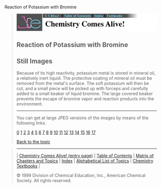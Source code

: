





 Reaction of Potassium with Bromine
 



> ![Chemistry Comes Alive!](ccahead.gif)
> 
> 
> 
> 
> 
> 
> 
> 
> 
> ## Reaction of Potassium with Bromine
> 
> 
> 
> 
> ## Still Images
> 
> 
> 
> 
> 
> 
> 
> 
> 
>  Because of its high reactivity, potassium metal is stored in mineral oil, a relatively inert liquid. The protective coating of mineral oil must be removed from the metal's surface. The soft potassium will then be cut, and a small piece will be picked up with forceps and carefully added to a small beaker of liquid bromine. The large covered beaker prevents the escape of bromine vapor and reaction products into the environment.
>  
> 
> 
> 
> 
> 
> 
> ---
> 
> 
>  You can get at large JPEG versions of the images by means of the following links.
>    
> 
> 
> [0](../../STILLS/KBR/KBR1/64JPG48/0.JPG) 
> [1](../../STILLS/KBR/KBR1/64JPG48/1.JPG) 
> [2](../../STILLS/KBR/KBR1/64JPG48/2.JPG) 
> [3](../../STILLS/KBR/KBR1/64JPG48/3.JPG) 
> [4](../../STILLS/KBR/KBR1/64JPG48/4.JPG) 
> [5](../../STILLS/KBR/KBR1/64JPG48/5.JPG) 
> [6](../../STILLS/KBR/KBR1/64JPG48/6.JPG) 
> [7](../../STILLS/KBR/KBR1/64JPG48/7.JPG) 
> [8](../../STILLS/KBR/KBR1/64JPG48/8.JPG) 
> [9](../../STILLS/KBR/KBR1/64JPG48/9.JPG) 
> [10](../../STILLS/KBR/KBR1/64JPG48/10.JPG) 
> [11](../../STILLS/KBR/KBR1/64JPG48/11.JPG) 
> [12](../../STILLS/KBR/KBR1/64JPG48/12.JPG) 
> [13](../../STILLS/KBR/KBR1/64JPG48/13.JPG) 
> [14](../../STILLS/KBR/KBR1/64JPG48/14.JPG) 
> [15](../../STILLS/KBR/KBR1/64JPG48/15.JPG) 
> [16](../../STILLS/KBR/KBR1/64JPG48/16.JPG) 
> [17](../../STILLS/KBR/KBR1/64JPG48/17.JPG) 
> 
> 
> 
> 
> [Back to the topic](../../MAIN/KBR/PAGE1.HTM)



> ---
> 
> 
>  |
>  [Chemistry Comes Alive! (entry page)](../../INDEX.HTM) 
>  |
>  [Table of Contents](../../CONTENTS.HTM) 
>  |
>  [Matrix of Chapters and Topics](../../MATRIX.HTM) 
>  |
>  [Index](../../WORDS.HTM) 
>  |
>  [Alphabetical List of Topics](../../ALPHATOP.HTM) 
>  |
>  [Chemistry Textbooks](../../BOOKS.HTM) 
>  |
>  
>  © 1999 Division of Chemical Education, Inc.,
American Chemical Society. All rights reserved.





